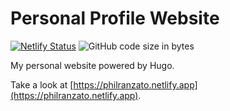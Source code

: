 # Personal Profile Website

[![Netlify Status](https://api.netlify.com/api/v1/badges/7b9c19d0-cfe5-4ec0-ab2c-05112a316a0b/deploy-status)](https://app.netlify.com/sites/philranzato/deploys)
![GitHub code size in bytes](https://img.shields.io/github/languages/code-size/PhilRanzato/personal-profile)

My personal website powered by Hugo.

Take a look at [https://philranzato.netlify.app](https://philranzato.netlify.app).
